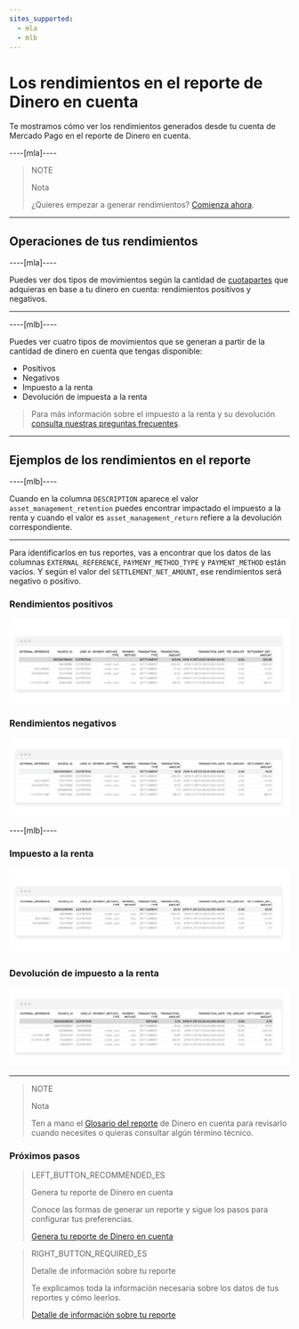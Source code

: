 ```yaml
---
sites_supported:
  - mla
  - mlb
---
```


# Los rendimientos en el reporte de Dinero en cuenta

Te mostramos cómo ver los rendimientos generados desde tu cuenta de Mercado Pago en el reporte de Dinero en cuenta.

----[mla]----

> NOTE
>
> Nota
>
> ¿Quieres empezar a generar rendimientos? [Comienza ahora](https://www.mercadopago.com.ar/ayuda/Ayuda_con_tus_Rendimientos_4048).

------------

## Operaciones de tus rendimientos

----[mla]---- 

Puedes ver dos tipos de movimientos según la cantidad de [cuotapartes](https://www.mercadopago.com.ar/ayuda/Antes-de-invertir_4053) que adquieras en base a tu dinero en cuenta: rendimientos positivos y negativos.

------------
----[mlb]---- 

Puedes ver cuatro tipos de movimientos que se generan a partir de la cantidad de dinero en cuenta que tengas disponible:

* Positivos
* Negativos
* Impuesto a la renta
* Devolución de impuesta a la renta

> Para más información sobre el impuesto a la renta y su devolución [consulta nuestras preguntas frecuentes](https://www.mercadopago.com.br/ajuda/Como-gerar-rendimientos_4265).

------------


## Ejemplos de los rendimientos en el reporte

----[mlb]---- 

Cuando en la columna `DESCRIPTION` aparece el valor `asset_management_retention` puedes encontrar impactado el impuesto a la renta y cuando el valor es `asset_management_return` refiere a la devolución correspondiente.

------------

Para identificarlos en tus reportes, vas a encontrar que los datos de las columnas `EXTERNAL_REFERENCE`, `PAYMENY_METHOD_TYPE` y `PAYMENT_METHOD` están vacíos. Y según el valor del `SETTLEMENT_NET_AMOUNT`, ese rendimientos será negativo o positivo. 

### Rendimientos positivos

![Ejemplo rendimiento positivo en reporte de Dinero en cuenta](/images/manage-account/reports/reports-information-details/asset-management-settlement-positive.png)

### Rendimientos negativos

![Ejemplo rendimiento negativo en reporte de Dinero en cuenta](/images/manage-account/reports/reports-information-details/asset-management-settlement-negative.png)

----[mlb]---- 

### Impuesto a la renta

![Ejemplo impuesto a la renta en reporte de Dinero en cuenta](/images/manage-account/reports/reports-information-details/asset-management-settlement-with-taxes-negative.png)

### Devolución de impuesto a la renta

![Ejemplo devolución de impuesto a la renta en reporte de Dinero en cuenta](/images/manage-account/reports/reports-information-details/asset-management-settlement-with-taxes-positive.png)

------------

> NOTE
>
> Nota
>
> Ten a mano el [Glosario del reporte](https://www.mercadopago.com.ar/developers/es/guides/reports/account-money/glossary/) de Dinero en cuenta para revisarlo cuando necesites o quieras consultar algún término técnico.


### Próximos pasos

> LEFT_BUTTON_RECOMMENDED_ES
>
> Genera tu reporte de Dinero en cuenta
>
> Conoce las formas de generar un reporte y sigue los pasos para configurar tus preferencias.
>
> [Genera tu reporte de Dinero en cuenta](https://www.mercadopago.com.ar/developers/es/guides/reports/account-money/generate/)

> RIGHT_BUTTON_REQUIRED_ES
>
> Detalle de información sobre tu reporte
>
> Te explicamos toda la información necesaria sobre los datos de tus reportes y cómo leerlos.
>
> [Detalle de información sobre tu reporte](https://www.mercadopago.com.ar/developers/es/guides/reports/extra/reports-information-details/)
